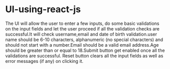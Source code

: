 # UI-using-react-js
The UI will allow the user to enter a few inputs, do some basic validations on the input fields and let the user proceed if all the validation checks are successful.It will check username,email and date of birth validation.user name should be 6-10 characters, alphanumeric (no special characters) and should not start with a number.Email should be a valid email address.Age should be greater than or equal to 18.Submit button get enabled once all the validations are successful. Reset button clears all the input fields as well as error messages (if any) on clicking it.
